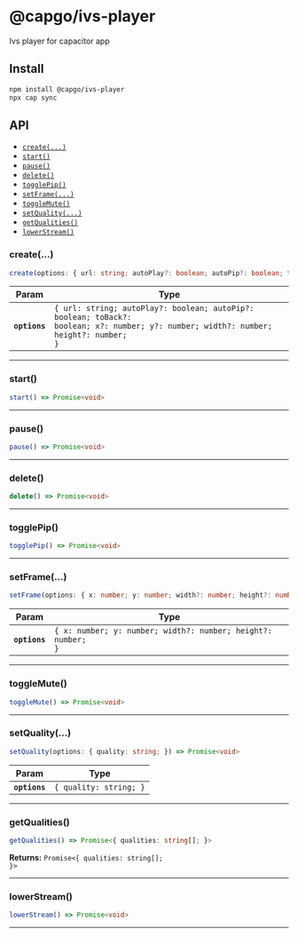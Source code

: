 # @capgo/ivs-player

Ivs player for capacitor app

## Install

```bash
npm install @capgo/ivs-player
npx cap sync
```


## API

<docgen-index>

* [`create(...)`](#create)
* [`start()`](#start)
* [`pause()`](#pause)
* [`delete()`](#delete)
* [`togglePip()`](#togglepip)
* [`setFrame(...)`](#setframe)
* [`toggleMute()`](#togglemute)
* [`setQuality(...)`](#setquality)
* [`getQualities()`](#getqualities)
* [`lowerStream()`](#lowerstream)

</docgen-index>

<docgen-api>
<!--Update the source file JSDoc comments and rerun docgen to update the docs below-->

### create(...)

```typescript
create(options: { url: string; autoPlay?: boolean; autoPip?: boolean; toBack?: boolean; x?: number; y?: number; width?: number; height?: number; }) => Promise<void>
```

| Param         | Type                                                                                                                                            |
| ------------- | ----------------------------------------------------------------------------------------------------------------------------------------------- |
| **`options`** | <code>{ url: string; autoPlay?: boolean; autoPip?: boolean; toBack?: boolean; x?: number; y?: number; width?: number; height?: number; }</code> |

--------------------


### start()

```typescript
start() => Promise<void>
```

--------------------


### pause()

```typescript
pause() => Promise<void>
```

--------------------


### delete()

```typescript
delete() => Promise<void>
```

--------------------


### togglePip()

```typescript
togglePip() => Promise<void>
```

--------------------


### setFrame(...)

```typescript
setFrame(options: { x: number; y: number; width?: number; height?: number; }) => Promise<void>
```

| Param         | Type                                                                    |
| ------------- | ----------------------------------------------------------------------- |
| **`options`** | <code>{ x: number; y: number; width?: number; height?: number; }</code> |

--------------------


### toggleMute()

```typescript
toggleMute() => Promise<void>
```

--------------------


### setQuality(...)

```typescript
setQuality(options: { quality: string; }) => Promise<void>
```

| Param         | Type                              |
| ------------- | --------------------------------- |
| **`options`** | <code>{ quality: string; }</code> |

--------------------


### getQualities()

```typescript
getQualities() => Promise<{ qualities: string[]; }>
```

**Returns:** <code>Promise&lt;{ qualities: string[]; }&gt;</code>

--------------------


### lowerStream()

```typescript
lowerStream() => Promise<void>
```

--------------------

</docgen-api>
